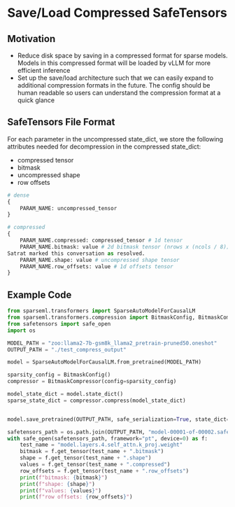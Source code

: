 # Save/Load Compressed SafeTensors

## Motivation

* Reduce disk space by saving in a compressed format for sparse models. Models in this compressed format will be loaded by vLLM for more efficient inference
* Set up the save/load architecture such that we can easily expand to additional compression formats in the future. The config should be human readable so users can understand the compression format at a quick glance

## SafeTensors File Format

For each parameter in the uncompressed state_dict, we store the following attributes 
needed for decompression in the compressed state_dict:

* compressed tensor
* bitmask
* uncompressed shape
* row offsets

```python
# dense
{
    PARAM_NAME: uncompressed_tensor
}

# compressed
{
    PARAM_NAME.compressed: compressed_tensor # 1d tensor
    PARAM_NAME.bitmask: value # 2d bitmask tensor (nrows x (ncols / 8))
Satrat marked this conversation as resolved.
    PARAM_NAME.shape: value # uncompressed shape tensor
    PARAM_NAME.row_offsets: value # 1d offsets tensor
}
```

## Example Code

```python
from sparseml.transformers import SparseAutoModelForCausalLM
from sparseml.transformers.compression import BitmaskConfig, BitmaskCompressor
from safetensors import safe_open
import os

MODEL_PATH = "zoo:llama2-7b-gsm8k_llama2_pretrain-pruned50.oneshot"
OUTPUT_PATH = "./test_compress_output"

model = SparseAutoModelForCausalLM.from_pretrained(MODEL_PATH)

sparsity_config = BitmaskConfig()
compressor = BitmaskCompressor(config=sparsity_config)

model_state_dict = model.state_dict()
sparse_state_dict = compressor.compress(model_state_dict)


model.save_pretrained(OUTPUT_PATH, safe_serialization=True, state_dict=sparse_state_dict)

safetensors_path = os.path.join(OUTPUT_PATH, "model-00001-of-00002.safetensors")
with safe_open(safetensors_path, framework="pt", device=0) as f:
    test_name = "model.layers.4.self_attn.k_proj.weight"
    bitmask = f.get_tensor(test_name + ".bitmask")
    shape = f.get_tensor(test_name + ".shape")
    values = f.get_tensor(test_name + ".compressed")
    row_offsets = f.get_tensor(test_name + ".row_offsets")
    print(f"bitmask: {bitmask}")
    print(f"shape: {shape}")
    print(f"values: {values}")
    print(f"row offsets: {row_offsets}")
```